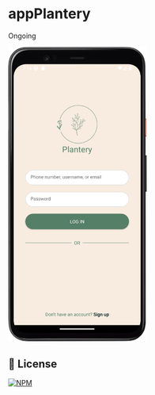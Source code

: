 # appPlantery
Ongoing

<div aling="light">
<img aling="right" alt="Splash Screen" src="./tp_1.png" width="280px"/> 
</div>

## 📜 License
[![NPM](https://img.shields.io/github/license/JhonatanNeves/appCaixa)](https://github.com/JhonatanNeves/appCaixa/blob/master/LICENCE)

